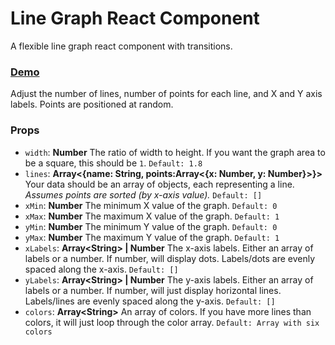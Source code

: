 # Line Graph React Component

A flexible line graph react component with transitions.

### [Demo](https://kfergin.github.io/line-graph-react-component/demos/first/)
Adjust the number of lines, number of points for each line, and X and Y axis labels. Points are positioned at random.

### Props
* `width`: **Number** The ratio of width to height. If you want the graph area to be a square, this should be `1`. `Default: 1.8`
* `lines`: **Array<{name: String, points:Array&lt;{x: Number, y: Number}>}>** Your data should be an array of objects, each representing a line. *Assumes points are sorted (by x-axis value).* `Default: []`
* `xMin`: **Number** The minimum X value of the graph. `Default: 0`
* `xMax`: **Number** The maximum X value of the graph. `Default: 1`
* `yMin`: **Number** The minimum Y value of the graph. `Default: 0`
* `yMax`: **Number** The maximum Y value of the graph. `Default: 1`
* `xLabels`: **Array&lt;String> | Number** The x-axis labels. Either an array of labels or a number. If number, will display dots. Labels/dots are evenly spaced along the x-axis. `Default: []`
* `yLabels`: **Array&lt;String> | Number** The y-axis labels. Either an array of labels or a number. If number, will just display horizontal lines. Labels/lines are evenly spaced along the y-axis. `Default: []`
* `colors`: **Array&lt;String>** An array of colors. If you have more lines than colors, it will just loop through the color array. `Default: Array with six colors`